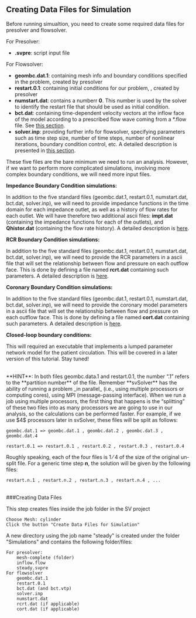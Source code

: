 ## Creating Data Files for Simulation

Before running simualtion, you need to create some required data files for presolver and flowsolver.

For Presolver:

- **.svpre**: script input file

For Flowsolver:

- **geombc.dat.1**: containing mesh info and boundary conditions specified in the problem, created by presolver
- **restart.0.1**: containing initial conditions for our problem, , created by presolver
- **numstart.dat**: contains a numberr **0**. This number is used by the solver to identify the restart file that should be used as initial condition.
- **bct.dat**: containing time-dependent velocity vectors at the inflow face of the model according to a prescribed flow wave coming from a \*.flow file. See [this section](#bctfile).
- **solver.inp**: providing further info for flowsolver, specifying parameters such as time step size, number of time steps, number of nonlinear iterations, boundary condition control, etc. A detailed description is  presented in [this section](#solverinp).

These five files are the bare minimum we need to run an analysis. However, if we want to perform more complicated simulations, involving more complex boundary conditions, we will need more input files.

**Impedance Boundary Condition simulations:**

In addition to the five standard files (geombc.dat.1, restart.0.1, numstart.dat, bct.dat, solver.inp), we will need to provide impedance functions in the time domain for each impedance outlet, as well as a history of flow rates for each outlet. We will have therefore two additional ascii files: **impt.dat** (containing the impedance functions for each of the outlets), and **Qhistor.dat** (containing the flow rate history). A detailed description is [here](#impbcfile).

**RCR Boundary Condition simulations:**

In addition to the five standard files (geombc.dat.1, restart.0.1, numstart.dat, bct.dat, solver.inp), we will need to provide the RCR parameters in a ascii file that will set the relationship between flow and pressure on each outflow face. This is done by defining a file named **rcrt.dat** containing such parameters. A detailed description is [here](#rcrtfile).

**Coronary Boundary Condition simulations:**

In addition to the five standard files (geombc.dat.1, restart.0.1, numstart.dat, bct.dat, solver.inp), we will need to provide the coronary model parameters in a ascii file that will set the relationship between flow and pressure on each outflow face. This is done by defining a file named **cort.dat** containing such parameters. A detailed description is [here](#cortfile).

**Closed-loop boundary conditions:**

This will required an executable that implements a lumped parameter network model for the patient circulation. This will be covered in a later version of this tutorial. Stay tuned!

<br>
**HINT**: In both files geombc.data.1 and restart.0.1, the number “.1” refers to the **partition number** of the file. Remember **svSolver** has the ability of running a problem _in parallel_ (i.e., using multiple processors or computing cores), using MPI (message-passing interface). When we run a job using multiple processors, the first thing that happens is the “splitting” of these two files into as many processors we are going to use in our analysis, so the calculations can be performed faster. For example, if we use $4$ processors later in svSolver, these files will be split as follows:

~~~
geombc.dat.1 => geombc.dat.1 , geombc.dat.2 , geombc.dat.3 , geombc.dat.4

restart.0.1 => restart.0.1 , restart.0.2 , restart.0.3 , restart.0.4
~~~

Roughly speaking, each of the four files is $1⁄4$ of the size of the original un-split file. For a generic time step **n**, the solution will be given by the following files:

~~~
restart.n.1 , restart.n.2 , restart.n.3 , restart.n.4 , ...
~~~

<br>
###Creating Data Files 

This step creates files inside the job folder in the SV project

	Choose Mesh: cylinder	
	Click the button "Create Data Files for Simulation"

A new directory using the job name "steady" is created under the folder "Simulations" and contains the following folder/files:

	For presolver:	
		mesh-complete (folder)
		inflow.flow
		steady.svpre
	For flowsolver
		geombc.dat.1
		restart.0.1
		bct.dat (and bct.vtp)
		solver.inp
		numstart.dat
		rcrt.dat (if applicable)
		cort.dat (if applicable)




